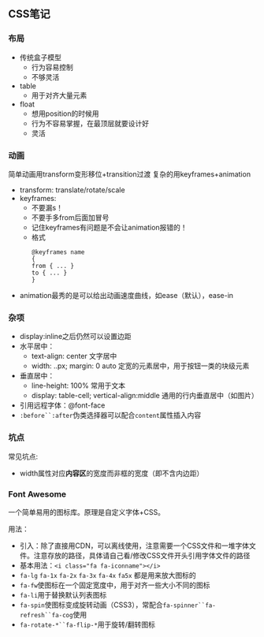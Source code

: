 ## CSS笔记
### 布局
- 传统盒子模型
  - 行为容易控制
  - 不够灵活
- table
  - 用于对齐大量元素
- float
  - 想用position的时候用
  - 行为不容易掌握，在最顶层就要设计好
  - 灵活
### 动画
简单动画用transform变形移位+transition过渡
复杂的用keyframes+animation
- transform: translate/rotate/scale
- keyframes:
  - 不要漏s！
  - 不要手多from后面加冒号
  - 记住keyframes有问题是不会让animation报错的！
  - 格式
    ```
    @keyframes name
    {
    from { ... }
    to { ... }
    }
    ```
- animation最秀的是可以给出动画速度曲线，如ease（默认），ease-in
### 杂项
- display:inline之后仍然可以设置边距
- 水平居中：
  - text-align: center 文字居中
  - width: ..px; margin: 0 auto 定宽的元素居中，用于按钮一类的块级元素
- 垂直居中：
  - line-height: 100% 常用于文本
  - display: table-cell; vertical-align:middle 通用的行内垂直居中（如图片）
- 引用远程字体：@font-face
- `:before``:after`伪类选择器可以配合`content`属性插入内容
### 坑点
常见坑点:
- width属性对应**内容区**的宽度而非框的宽度（即不含内边距）
### Font Awesome
一个简单易用的图标库。原理是自定义字体+CSS。

用法：
- 引入：除了直接用CDN，可以离线使用，注意需要一个CSS文件和一堆字体文件。注意存放的路径，具体请自己看/修改CSS文件开头引用字体文件的路径
- 基本用法：`<i class="fa fa-iconname"></i>`
- `fa-lg` `fa-1x` `fa-2x` `fa-3x` `fa-4x` `fa5x` 都是用来放大图标的
- `fa-fw`使图标在一个固定宽度中，用于对齐一些大小不同的图标
- `fa-li`用于替换默认列表图标
- `fa-spin`使图标变成旋转动画（CSS3），常配合`fa-spinner``fa-refresh``fa-cog`使用
- `fa-rotate-*``fa-flip-*`用于旋转/翻转图标
